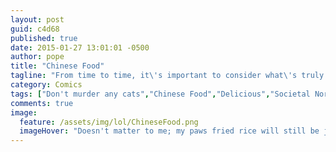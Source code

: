 ```yaml
---
layout: post
guid: c4d68
published: true
date: 2015-01-27 13:01:01 -0500
author: pope
title: "Chinese Food"
tagline: "From time to time, it\'s important to consider what\'s truly important to us, because at any moment, a horrifying truth could be revealed onto the masses and change our very perception of life. Or, you know, keep it basically the same. "
category: Comics
tags: ["Don't murder any cats","Chinese Food","Delicious","Societal Norms Are Stupid","How It's Made","I Could Really Go For Some Lo Mein Right Now","Letters From Scott","cats"]
comments: true 
image:
  feature: /assets/img/lol/ChineseFood.png
  imageHover: "Doesn't matter to me; my paws fried rice will still be just as delicious."
---
```


